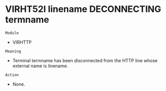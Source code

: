 # VIRHT52I linename DECONNECTING termname

`Module`
- VIRHTTP

`Meaning`
- Terminal termname has been disconnected from the HTTP line whose external name is linename.

`Action`
- None.
